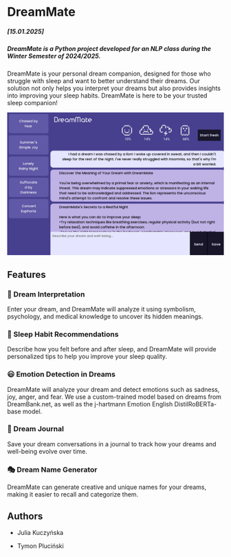 # DreamMate
##### [15.01.2025]
##### DreamMate is a Python project developed for an NLP class during the Winter Semester of 2024/2025.

DreamMate is your personal dream companion, designed for those who struggle with sleep and want to better understand their dreams.
Our solution not only helps you interpret your dreams but also provides insights into improving your sleep habits. DreamMate is here to be your trusted sleep companion!

<img src="resources/dreammatedemo.png" alt="DreamMate Screenshot" width="800">

## Features

### 🌙 Dream Interpretation
Enter your dream, and DreamMate will analyze it using symbolism, psychology, and medical knowledge to uncover its hidden meanings.

### 🛌 Sleep Habit Recommendations
Describe how you felt before and after sleep, and DreamMate will provide personalized tips to help you improve your sleep quality.

### 😃 Emotion Detection in Dreams
DreamMate will analyze your dream and detect emotions such as sadness, joy, anger, and fear. We use a custom-trained model based on dreams from DreamBank.net, as well as the j-hartmann Emotion English DistilRoBERTa-base model.

### 📖 Dream Journal
Save your dream conversations in a journal to track how your dreams and well-being evolve over time.

### 🎭 Dream Name Generator
DreamMate can generate creative and unique names for your dreams, making it easier to recall and categorize them.

## Authors

* Julia Kuczyńska

* Tymon Pluciński
